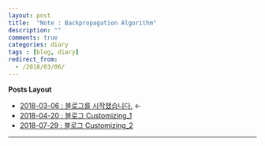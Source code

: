 ```yaml
---
layout: post
title:  "Note : Backpropagation Algorithm"
description: ""
comments: true
categories: diary
tags : [blog, diary]
redirect_from:
  - /2018/03/06/
---
```

**Posts Layout**

- [2018-03-06 : 블로그를 시작했습니다.](https://000namc.github.io/blog/2018/03/06/blog_begin/) $\leftarrow$  
- [2018-04-20 : 블로그 Customizing_1](https://000namc.github.io/blog/2018/04/20/blog_customizing_1/)  
- [2018-07-29 : 블로그 Customizing_2](https://000namc.github.io/blog/2018/07/29/blog_customizing_2/)  

___
